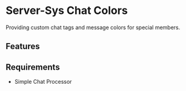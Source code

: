 # Server-Sys Chat Colors

Providing custom chat tags and message colors for special members.

## Features

## Requirements
* Simple Chat Processor
